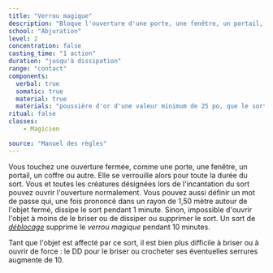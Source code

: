 ```yaml
---
title: "Verrou magique"
description: "Bloque l'ouverture d'une porte, une fenêtre, un portail, un coffre, etc."
school: "Abjuration"
level: 2
concentration: false
casting_time: "1 action"
duration: "jusqu'à dissipation"
range: "contact"
components:
  verbal: true
  somatic: true
  material: true
  materials: "poussière d'or d'une valeur minimum de 25 po, que le sort consume"
ritual: false
classes:
    - Magicien

source: "Manuel des règles"
---
```

Vous touchez une ouverture fermée, comme une porte, une fenêtre, un portail, un coffre ou autre. Elle se verrouille alors pour toute la durée du sort. Vous et toutes les créatures désignées lors de l'incantation du sort pouvez ouvrir l'ouverture normalement. Vous pouvez aussi définir un mot de passe qui, une fois prononcé dans un rayon de 1,50 mètre autour de l'objet fermé, dissipe le sort pendant 1 minute. Sinon, impossible d'ouvrir l'objet à moins de le briser ou de dissiper ou supprimer le sort. Un sort de [_déblocage_](/grimoire/deblocage/) supprime le _verrou magique_ pendant 10 minutes.

Tant que l'objet est affecté par ce sort, il est bien plus difficile à briser ou à ouvrir de force : le DD pour le briser ou crocheter ses éventuelles serrures augmente de 10.
